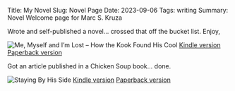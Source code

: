 Title: My Novel
Slug: Novel Page
Date: 2023-09-06
Tags: writing
Summary: Novel Welcome page for Marc S. Kruza

Wrote and self-published a novel... crossed that off the bucket list. Enjoy,

![Me, Myself and I’m Lost – How the Kook Found His Cool]({static}/images/novel_cover_lowrez.jpg)
[Kindle version](https://www.amazon.com/Me-Myself-Im-Lost-Freshman-ebook/dp/B00XD5XWHM/ref=monarch_sidesheet)
[Paperback version](https://www.amazon.com/Me-Myself-Im-Lost-Freshman/dp/0999176803)

Got an article published in a Chicken Soup book... done.

![Staying By His Side]({static}/images/preteens.jpg)
[Kindle version](https://www.amazon.com/Chicken-Soup-Soul-Preteens-Inspiration-ebook/dp/B004G8QTLQ/ref=tmm_kin_swatch_0?_encoding=UTF8&qid=&sr=)
[Paperback version](https://www.amazon.com/Chicken-Soup-Soul-Preteens-Inspiration/dp/1935096737)

